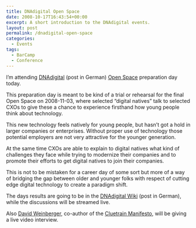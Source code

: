 ```yaml
---
title: DNAdigital Open Space
date: 2008-10-17T16:43:54+00:00
excerpt: A short introduction to the DNAdigital events.
layout: post
permalink: /dnadigital-open-space
categories:
  - Events
tags:
  - BarCamp
  - Conference
---
```

I’m attending [DNAdigital](https://web.archive.org/web/20160401152900/http://www.dnadigital.de/) (post in German) [Open Space](https://en.wikipedia.org/wiki/Open_Space) preparation day today.

This preparation day is meant to be kind of a trial or rehearsal for the final Open Space on 2008-11-03, where selected “digital natives” talk to selected CXOs to give these a chance to experience firsthand how young people think about technology.

This new technology feels natively for young people, but hasn’t got a hold in larger companies or enterprises. Without proper use of technology those potential employers are not very attractive for the younger generation.

At the same time CXOs are able to explain to digital natives what kind of challenges they face while trying to modernize their companies and to promote their efforts to get digital natives to join their companies.

This is not to be mistaken for a career day of some sort but more of a way of bridging the gap between older and younger folks with respect of cutting edge digital technology to create a paradigm shift.

The days results are going to be in the [DNAdigital Wiki](https://web.archive.org/web/20160401151700/http://www.dnadigital.de/networks/wiki/index.wiki) (post in German), while the discussions will be streamed live.

Also [David Weinberger](https://en.wikipedia.org/wiki/David_Weinberger), co-author of the [Cluetrain Manifesto](https://en.wikipedia.org/wiki/Cluetrain_Manifesto), will be giving a live video interview.